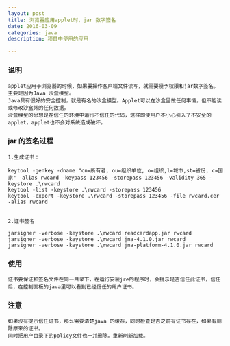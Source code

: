 ```yaml
---
layout: post
title: 浏览器应用applet时，jar 数字签名
date: 2016-03-09
categories: java
description: 项目中使用的应用

---
```



### 说明

	applet应用于浏览器的时候，如果要操作客户端文件读写，就需要授予权限和jar数字签名。主要是因为Java 沙盒模型。
	Java具有很好的安全控制，就是有名的沙盒模型。Applet可以在沙盒里做任何事情，但不能读或修改沙盒外的任何数据。
	沙盒模型的思想是在信任的环境中运行不信任的代码，这样即使用户不小心引入了不安全的applet，applet也不会对系统造成破坏。


### jar 的签名过程

    1.生成证书：

	keytool -genkey -dname "cn=所有者, ou=组织单位, o=组织,l=城市,st=省份, c=国家" -alias rwcard -keypass 123456 -storepass 123456 -validity 365 -keystore .\rwcard
	keytool -list -keystore .\rwcard -storepass 123456
	keytool -export -keystore .\rwcard -storepass 123456 -file rwcard.cer -alias rwcard


	2.证书签名

	jarsigner -verbose -keystore .\rwcard readcardapp.jar rwcard
	jarsigner -verbose -keystore .\rwcard jna-4.1.0.jar rwcard
	jarsigner -verbose -keystore .\rwcard jna-platform-4.1.0.jar rwcard


### 使用

	证书要保证和签名文件在同一目录下，在运行安装jre的程序时，会提示是否信任此证书，信任后，在控制面板的java里可以看到已经信任的用户证书。

### 注意

	如果没有提示信任证书，那么需要清楚java 的缓存，同时检查是否之前有证书存在，如果有删除原来的证书。
	同时把用户目录下的policy文件也一并删除。重新刷新加载。